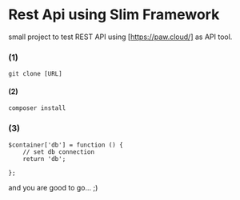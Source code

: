 # Rest Api using Slim Framework

small project to test REST API using [https://paw.cloud/] as API tool.

### (1)

```
git clone [URL]
```
#### (2)

```
composer install
```

### (3)

```
$container['db'] = function () {
    // set db connection
    return 'db';

};
```

and you are good to go... ;)
